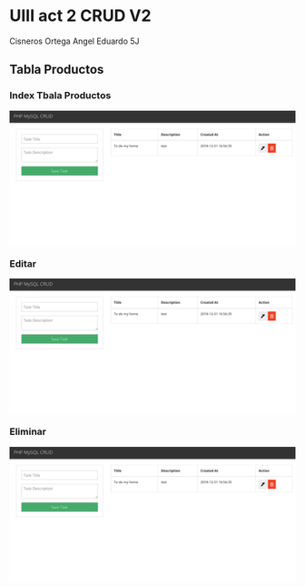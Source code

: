# UIII  act 2 CRUD V2
Cisneros Ortega Angel Eduardo 5J
## Tabla Productos

### Index Tbala Productos
![](docs/screenshot.png)
### Editar
![](docs/screenshot.png)
### Eliminar
![](docs/screenshot.png)
